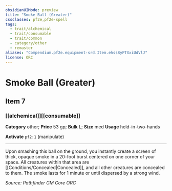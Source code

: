 ```yaml
---
obsidianUIMode: preview
title: "Smoke Ball (Greater)"
cssclasses: pf2e,pf2e-spell
tags:
  - trait/alchemical
  - trait/consumable
  - trait/common
  - category/other
  - remaster
aliases: "Compendium.pf2e.equipment-srd.Item.ehss8yPTXxiUdVlJ"
license: ORC
---
```

# Smoke Ball (Greater)
## Item 7
### [[alchemical]][[consumable]]

**Category** other; 
**Price** 53 gp; 
**Bulk** L; **Size** med
**Usage** held-in-two-hands

**Activate** `pf2:1` (manipulate)

* * *

Upon smashing this ball on the ground, you instantly create a screen of thick, opaque smoke in a 20-foot burst centered on one corner of your space. All creatures within that area are [[Conditions/Concealed|Concealed]], and all other creatures are concealed to them. The smoke lasts for 1 minute or until dispersed by a strong wind.

*Source: Pathfinder GM Core*
*ORC*